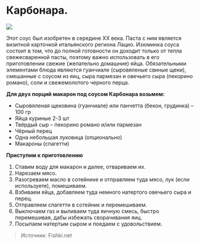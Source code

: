 # Карбонара.
![](/images/Kulinar/Sous/sousy_k_makaronam_009.jpg)

Этот соус был изобретен в середине XX века. Паста с ним является визитной карточкой итальянского региона Лацио. Изюминка соуса состоит в том, что до полной готовности он доходит только от тепла свежесваренной пасты, поэтому важно использовать в его приготовлении свежие (желательно домашние) яйца. Обязательными элементами блюда являются гуанчиале (сыровяленые свиные щеки), смешанные с соусом из яиц, сыра пармезан и овечьего сыра (пекорино романо), соли и свежемолотого черного перца.

**Для двух порций макарон под соусом Карбонара возьмем:**

- Сыровяленая щековина (гуанчиале) или панчетта (бекон, грудинка) – 100 гр
- Яйца куриные 2-3 шт
- Твёрдый сыр – пекорино романо и/или пармезан
- Чёрный перец
- Одна небольшая луковица (опционально)
- Макароны (спагетти)

**Приступим к приготовлению**

1. Ставим воду для макарон и далее, отвариваем их.
2. Нарезаем мясо.
3. Разогреваем масло в сотейнике и отправляем туда мясо, лук (если используете), помешиваем.
4. Взбиваем яйца, добавляем туда немного натертого овечьего сыра и перец.
5. Отправляем спагетти в сотейник и перемешиваем.
6. Выключаем газ и выливаем туда яичную смесь, быстро перемешивая, дабы избежать сворачивания яиц.
7. Посыпаем натертым сыром и поедаем с удовольствием.

> Источник: Fishki.net

